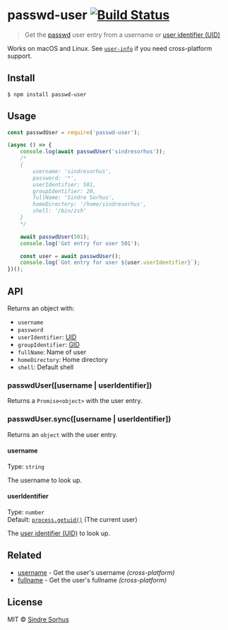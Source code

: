 # passwd-user [![Build Status](https://travis-ci.org/sindresorhus/passwd-user.svg?branch=master)](https://travis-ci.org/sindresorhus/passwd-user)

> Get the [passwd](https://en.wikipedia.org/wiki/Passwd) user entry from a username or [user identifier (UID)](https://en.wikipedia.org/wiki/User_identifier_(Unix))

Works on macOS and Linux. See [`user-info`](https://github.com/sindresorhus/user-info) if you need cross-platform support.


## Install

```
$ npm install passwd-user
```


## Usage

```js
const passwdUser = require('passwd-user');

(async () => {
	console.log(await passwdUser('sindresorhus'));
	/*
	{
		username: 'sindresorhus',
		password: '*',
		userIdentifier: 501,
		groupIdentifier: 20,
		fullName: 'Sindre Sorhus',
		homeDirectory: '/home/sindresorhus',
		shell: '/bin/zsh'
	}
	*/

	await passwdUser(501);
	console.log('Got entry for user 501');

	const user = await passwdUser();
	console.log(`Got entry for user ${user.userIdentifier}`);
})();
```


## API

Returns an object with:

- `username`
- `password`
- `userIdentifier`: [UID](https://en.wikipedia.org/wiki/User_identifier)
- `groupIdentifier`: [GID](https://en.wikipedia.org/wiki/Group_identifier)
- `fullName`: Name of user
- `homeDirectory`: Home directory
- `shell`: Default shell

### passwdUser([username | userIdentifier])

Returns a `Promise<object>` with the user entry.

### passwdUser.sync([username | userIdentifier])

Returns an `object` with the user entry.

#### username

Type: `string`

The username to look up.

#### userIdentifier

Type: `number`<br>
Default: [`process.getuid()`](https://nodejs.org/api/process.html#process_process_getuid) (The current user)

The [user identifier (UID)](https://en.wikipedia.org/wiki/User_identifier) to look up.


## Related

- [username](https://github.com/sindresorhus/username) - Get the user's username *(cross-platform)*
- [fullname](https://github.com/sindresorhus/fullname) - Get the user's fullname *(cross-platform)*


## License

MIT © [Sindre Sorhus](https://sindresorhus.com)
